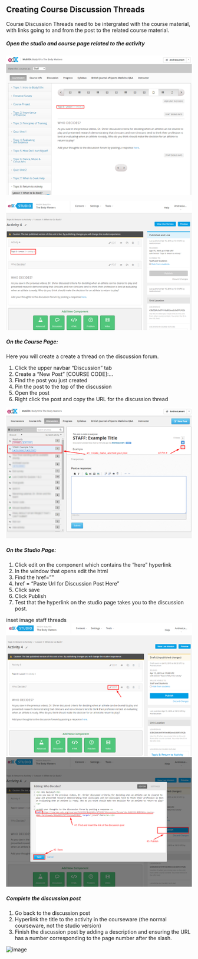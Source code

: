 ## Creating Course Discussion Threads

Course Discussion Threads need to be intergrated with the course material, with links going to and from the post to the related course material.  

##### Open the studio and course page related to the activity


![image](../../images/StaffThreads1.png)

![image](../../images/StaffThreads2.png)

##### On the Course Page:

Here you will create a create a thread on the discussion forum.

1. Click the upper navbar “Discussion” tab
2. Create a “New Post” [COURSE CODE]:...
3. Find the post you just created
4. Pin the post to the top of the discussion
5. Open the post
6. Right click the post and copy the URL for the discussion thread

![image](../../images/StaffThreads3Small.png)



##### On the Studio Page:

1. Click edit on the component which contains the “here” hyperlink
2. In the window that opens edit the html
3. Find the href=””
4. href = “Paste Url for Discussion Post Here”
5. Click save
6. Click Publish
7. Test that the hyperlink on the studio page takes you to the discussion post.

inset image staff threads 
![image](../../images/StaffThreads3-1.png)
![image](../../images/StaffThreads4.png)



##### Complete the discussion post

1. Go back to the discussion post
2. Hyperlink the title to the activity in the courseware (the normal courseware, not the studio version) 
3. Finish the discussion post by adding a description and ensuring the URL has a number corresponding to the page number after the slash.

![image](../../images/StaffThreads5v2.png)

